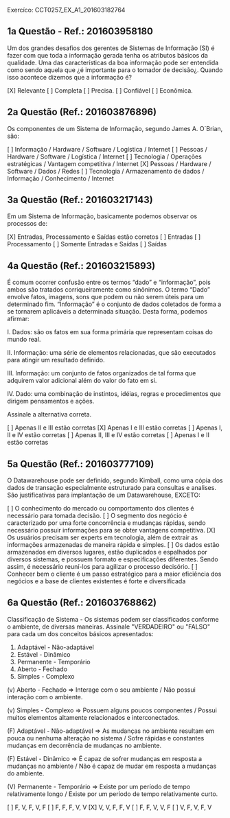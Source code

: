 Exercíco: CCT0257_EX_A1_201603182764

## 1a Questão - Ref.: 201603958180

Um dos grandes desafios dos gerentes de Sistemas de Informação (SI) é fazer com que toda a informação gerada tenha os atributos básicos da qualidade. Uma das características da boa informação pode ser entendida como sendo aquela que ¿é importante para o tomador de decisão¿. Quando isso acontece dizemos que a informação é?

[X] Relevante
[ ] Completa
[ ] Precisa.
[ ] Confiável
[ ] Econômica.

## 2a Questão (Ref.: 201603876896)


Os componentes de um Sistema de Informação, segundo James A. O´Brian, são:

[ ] Informação / Hardware / Software / Logística / Internet
[ ] Pessoas / Hardware / Software / Logística / Internet
[ ] Tecnologia / Operações estratégicas / Vantagem competitiva / Internet
[X] Pessoas / Hardware / Software / Dados / Redes
[ ] Tecnologia / Armazenamento de dados / Informação / Conhecimento / Internet

## 3a Questão (Ref.: 201603217143)

Em um Sistema de Informação, basicamente podemos observar os processos de:

[X] Entradas, Processamento e Saídas estão corretos
[ ] Entradas
[ ] Processamento
[ ] Somente Entradas e Saídas
[ ] Saídas

## 4a Questão (Ref.: 201603215893)

É comum ocorrer confusão entre os termos “dado” e “informação”, pois ambos são tratados corriqueiramente como sinônimos. O termo “Dado” envolve fatos, imagens, sons que podem ou não serem úteis para um determinado fim. “Informação” é o conjunto de dados coletados de forma a se tornarem aplicáveis a determinada situação. Desta forma, podemos afirmar:

I. Dados: são os fatos em sua forma primária que representam coisas do mundo real.

II. Informação: uma série de elementos relacionadas, que são executados para atingir um resultado definido.

III. Informação: um conjunto de fatos organizados de tal forma que adquirem valor adicional além do valor do fato em si.

IV.  Dado: uma combinação de instintos, idéias, regras e procedimentos que dirigem pensamentos e ações.

Assinale a alternativa correta.

[ ] Apenas II e III estão corretas
[X] Apenas I e III estão corretas
[ ] Apenas I, II e IV estão corretas
[ ] Apenas II, III e IV estão corretas
[ ] Apenas I e II estão corretas

## 5a Questão (Ref.: 201603777109)

O Datawarehouse pode ser definido, segundo Kimball, como uma cópia dos dados de transação especialmente estruturado para consultas e analises. São justificativas para implantação de um Datawarehouse, EXCETO:

[ ] O conhecimento do mercado ou comportamento dos clientes é necessário para tomada decisão.
[ ] O segmento dos negócio é caracterizado por uma forte concorrência e mudanças rápidas, sendo necessário possuir informações para se obter vantagens competitiva.
[X] Os usuários precisam ser experts em tecnologia, além de extrair as informações armazenadas de maneira rápida e simples.
[ ] Os dados estão armazenados em diversos lugares, estão duplicados e espalhados por diversos sistemas, e possuem formato e especificações diferentes. Sendo assim, é necessário reuní-los para agilizar o processo decisório.
[ ] Conhecer bem o cliente é um passo estratégico para a maior eficiência dos negócios e a base de clientes existentes é forte e diversificada

## 6a Questão (Ref.: 201603768862)

Classificação de Sistema - Os sistemas podem ser classificados conforme o ambiente, de diversas maneiras. Assinale "VERDADEIRO" ou "FALSO" para cada um dos conceitos básicos apresentados:

1. Adaptável - Não-adaptável  
2. Estável - Dinâmico   
3. Permanente - Temporário
4. Aberto - Fechado  
5. Simples - Complexo

(v) Aberto - Fechado => Interage com o seu ambiente / Não possui interação com o ambiente.

(v) Simples - Complexo => Possuem alguns poucos  componentes / Possui muitos elementos altamente relacionados e interconectados.

(F) Adaptável - Não-adaptável => As mudanças no ambiente resultam em pouca ou nenhuma alteração no sistema / Sofre rápidas e constantes mudanças em decorrência de mudanças no ambiente.

(F) Estável - Dinâmico => É capaz de sofrer mudanças em resposta a mudanças no ambiente / Não é capaz de mudar em resposta a mudanças do ambiente.

(V) Permanente - Temporário => Existe por um período de tempo relativamente longo / Existe por um período de tempo relativamente curto.

[ ] F, V, F, V, F
[ ] F, F, F, V, V
[X] V, V, F, F, V
[ ] F, F, V, V, F
[ ] V, F, V, F, V
